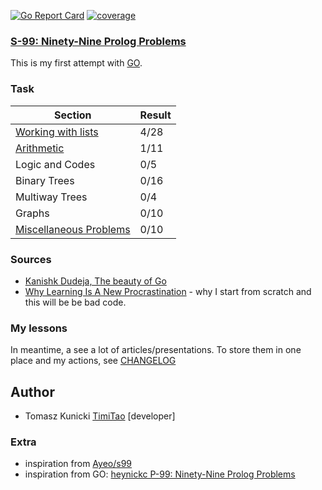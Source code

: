 [![Go Report Card][go-report-image]][go-report-url]
[![coverage][coverage-image]][coverage-url]

[go-report-image]: https://goreportcard.com/badge/github.com/timiTao/go99
[go-report-url]: https://goreportcard.com/report/github.com/timiTao/go99
[coverage-image]: https://coveralls.io/repos/github/timiTao/go99/badge.svg?branch=master
[coverage-url]: https://coveralls.io/github/timiTao/go99?branch=master

### [S-99: Ninety-Nine Prolog Problems](http://www.ic.unicamp.br/~meidanis/courses/mc336/2009s2/prolog/problemas/)

This is my first attempt with [GO](https://golang.org/).

### Task

|Section|Result|
|---|---|
|[Working with lists](/list/README.md)|4/28|
|[Arithmetic](/arithmetic/README.md)|1/11|
|Logic and Codes|0/5|
|Binary Trees|0/16|
|Multiway Trees|0/4|
|Graphs|0/10|
|[Miscellaneous Problems](/miscellaneous/README.md)|0/10|

### Sources

* [Kanishk Dudeja, The beauty of Go](https://hackernoon.com/the-beauty-of-go-98057e3f0a7d)
* [Why Learning Is A New Procrastination](https://medium.com/the-coffeelicious/why-learning-is-a-new-procrastination-104b53107e8b) -  why I start from scratch and this will be be bad code.

### My lessons

In meantime, a see a lot of articles/presentations. To store them in one place and my actions, see [CHANGELOG](CHANGELOG.md)

## Author

* Tomasz Kunicki [TimiTao](http://github.com/timiTao) [developer]

### Extra

* inspiration from [Ayeo/s99](https://github.com/ayeo/s99)
* inspiration from GO: [heynickc P-99: Ninety-Nine Prolog Problems](https://github.com/heynickc/ninety_nine_prolog)